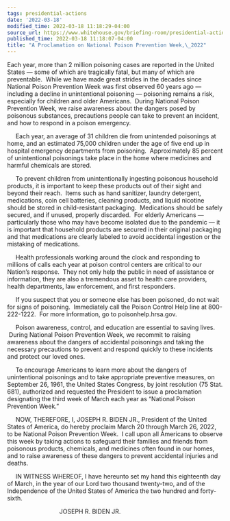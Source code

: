 ```yaml
---
tags: presidential-actions
date: '2022-03-18'
modified_time: 2022-03-18 11:18:29-04:00
source_url: https://www.whitehouse.gov/briefing-room/presidential-actions/2022/03/18/a-proclamation-on-national-poison-prevention-week-2022/
published_time: 2022-03-18 11:18:07-04:00
title: "A Proclamation on National Poison Prevention Week,\_2022"
---
```

 
Each year, more than 2 million poisoning cases are reported in the
United States — some of which are tragically fatal, but many of which
are preventable.  While we have made great strides in the decades since
National Poison Prevention Week was first observed 60 years ago —
including a decline in unintentional poisoning — poisoning remains a
risk, especially for children and older Americans.  During National
Poison Prevention Week, we raise awareness about the dangers posed by
poisonous substances, precautions people can take to prevent an
incident, and how to respond in a poison emergency.

     Each year, an average of 31 children die from unintended poisonings
at home, and an estimated 75,000 children under the age of five end up
in hospital emergency departments from poisoning.  Approximately 85
percent of unintentional poisonings take place in the home where
medicines and harmful chemicals are stored.

     To prevent children from unintentionally ingesting poisonous
household products, it is important to keep these products out of their
sight and beyond their reach.  Items such as hand sanitizer, laundry
detergent, medications, coin cell batteries, cleaning products, and
liquid nicotine should be stored in child-resistant packaging. 
Medications should be safely secured, and if unused, properly
discarded.  For elderly Americans — particularly those who may have
become isolated due to the pandemic — it is important that household
products are secured in their original packaging and that medications
are clearly labeled to avoid accidental ingestion or the mistaking of
medications.

     Health professionals working around the clock and responding to
millions of calls each year at poison control centers are critical to
our Nation’s response.  They not only help the public in need of
assistance or information, they are also a tremendous asset to health
care providers, health departments, law enforcement, and first
responders.

     If you suspect that you or someone else has been poisoned, do not
wait for signs of poisoning.  Immediately call the Poison Control Help
line at 800-222-1222.  For more information, go to poisonhelp.hrsa.gov.

     Poison awareness, control, and education are essential to saving
lives.  During National Poison Prevention Week, we recommit to raising
awareness about the dangers of accidental poisonings and taking the
necessary precautions to prevent and respond quickly to these incidents
and protect our loved ones.

     To encourage Americans to learn more about the dangers of
unintentional poisonings and to take appropriate preventive measures, on
September 26, 1961, the United States Congress, by joint resolution (75
Stat. 681), authorized and requested the President to issue a
proclamation designating the third week of March each year as “National
Poison Prevention Week.”

     NOW, THEREFORE, I, JOSEPH R. BIDEN JR., President of the United
States of America, do hereby proclaim March 20 through March 26, 2022,
to be National Poison Prevention Week.  I call upon all Americans to
observe this week by taking actions to safeguard their families and
friends from poisonous products, chemicals, and medicines often found in
our homes, and to raise awareness of these dangers to prevent accidental
injuries and deaths.

     IN WITNESS WHEREOF, I have hereunto set my hand this eighteenth day
of March, in the year of our Lord two thousand twenty-two, and of the
Independence of the United States of America the two hundred and
forty-sixth.

                               JOSEPH R. BIDEN JR.
